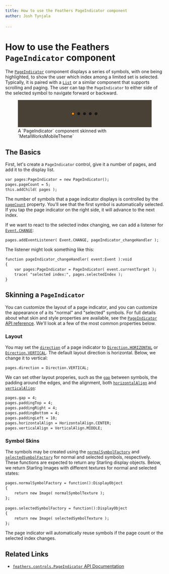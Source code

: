 ```yaml
---
title: How to use the Feathers PageIndicator component  
author: Josh Tynjala

---
```

# How to use the Feathers `PageIndicator` component

The [`PageIndicator`](../api-reference/feathers/controls/PageIndicator.html) component displays a series of symbols, with one being highlighted, to show the user which index among a limited set is selected. Typically, it is paired with a [`List`](list.html) or a similar component that supports scrolling and paging. The user can tap the `PageIndicator` to either side of the selected symbol to navigate forward or backward.

<figure>
<img src="images/page-indicator.png" srcset="images/page-indicator@2x.png 2x" alt="Screenshot of a Feathers PageIndicator component" />
<figcaption>A `PageIndicator` component skinned with `MetalWorksMobileTheme`</figcaption>
</figure>

## The Basics

First, let's create a `PageIndicator` control, give it a number of pages, and add it to the display list.

``` code
var pages:PageIndicator = new PageIndicator();
pages.pageCount = 5;
this.addChild( pages );
```

The number of symbols that a page indicator displays is controlled by the [`pageCount`](../api-reference/feathers/controls/PageIndicator.html#pageCount) property. You'll see that the first symbol is automatically selected. If you tap the page indicator on the right side, it will advance to the next index.

If we want to react to the selected index changing, we can add a listener for [`Event.CHANGE`](../api-reference/feathers/controls/PageIndicator.html#event:change):

``` code
pages.addEventListener( Event.CHANGE, pageIndicator_changeHandler );
```

The listener might look something like this:

``` code
function pageIndicator_changeHandler( event:Event ):void
{
    var pages:PageIndicator = PageIndicator( event.currentTarget );
    trace( "selected index:", pages.selectedIndex );
}
```

## Skinning a `PageIndicator`

You can customize the layout of a page indicator, and you can customize the appearance of a its "normal" and "selected" symbols. For full details about what skin and style properties are available, see the [`PageIndicator` API reference](../api-reference/feathers/controls/PageIndicator.html). We'll look at a few of the most common properties below.

### Layout

You may set the [`direction`](../api-reference/feathers/controls/PageIndicator.html#direction) of a page indicator to [`Direction.HORIZONTAL`](../api-reference/feathers/layout/Direction.html#HORIZONTAL) or [`Direction.VERTICAL`](../api-reference/feathers/layout/Direction.html#VERTICAL). The default layout direction is horizontal. Below, we change it to vertical:

``` code
pages.direction = Direction.VERTICAL;
```

We can set other layout properies, such as the [`gap`](../api-reference/feathers/controls/PageIndicator.html#gap) between symbols, the padding around the edges, and the alignment, both [`horizontalAlign`](../api-reference/feathers/controls/PageIndicator.html#horizontalAlign) and [`verticalAlign`](../api-reference/feathers/controls/PageIndicator.html#verticalAlign):

``` code
pages.gap = 4;
pages.paddingTop = 4;
pages.paddingRight = 4;
pages.paddingBottom = 4;
pages.paddingLeft = 10;
pages.horizontalAlign = HorizontalAlign.CENTER;
pages.verticalAlign = VerticalAlign.MIDDLE;
```

### Symbol Skins

The symbols may be created using the [`normalSymbolFactory`](../api-reference/feathers/controls/PageIndicator.html#normalSymbolFactory) and [`selectedSymbolFactory`](../api-reference/feathers/controls/PageIndicator.html#selectedSymbolFactory) for normal and selected symbols, respectively. These functions are expected to return any Starling display objects. Below, we return Starling Images with different textures for normal and selected states:

``` code
pages.normalSymbolFactory = function():DisplayObject
{
    return new Image( normalSymbolTexture );
};
 
pages.selectedSymbolFactory = function():DisplayObject
{
    return new Image( selectedSymbolTexture );
};
```

The page indicator will automatically reuse symbols if the page count or the selected index changes.

## Related Links

-   [`feathers.controls.PageIndicator` API Documentation](../api-reference/feathers/controls/PageIndicator.html)